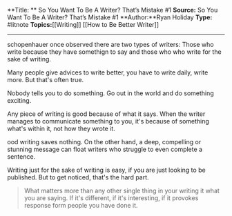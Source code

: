 ---
---
**Title: ** So You Want To Be A Writer? That’s Mistake #1
**Source:** So You Want To Be A Writer? That’s Mistake #1
**Author:**Ryan Holiday
**Type:** #litnote 
**Topics:**[[Writing]] [[How to Be Better Writer]]

----
schopenhauer once observed there are two types of writers: Those who write because they have somethign to say and those who who write for the sake of writing.


Many people give advices to write better, you have to write daily, write more. But that's often true.

Nobody tells you to do something. Go out in the world and do something exciting.

Any piece of writing is good because of what it says. When the writer manages to communicate something to you, it's because of something what's within it, not how they wrote it.


ood writing saves nothing. On the other hand, a deep, compelling or stunning message can float writers who struggle to even complete a sentence.

Writing just for the sake of writing is easy, if you are just looking to be published. But to get noticed, that's the hard part.


> What matters more than any other single thing in your writing it what you are saying. If it's different, if it's interesting, if it provokes response form people you have done it.
